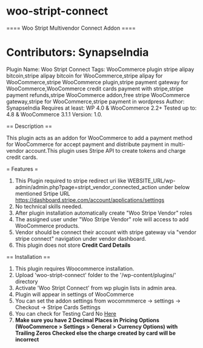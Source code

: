 # woo-stript-connect

==== Woo Stript Multivendor Connect Addon ====

# Contributors: SynapseIndia
Plugin Name: Woo Stript Connect
Tags: WooCommerce plugin stripe alipay bitcoin,stripe alipay bitcoin for WooCommerce,stripe alipay for WooCommerce,stripe WooCommerce plugin,stripe payment gateway for WooCommerce,WooCommerce credit cards payment with stripe,stripe payment refunds,stripe WooCommerce addon,free stripe WooCommerce gateway,stripe for WooCommerce,stripe payment in wordpress
Author: SynapseIndia
Requires at least: WP 4.0  & WooCommerce 2.2+
Tested up to: 4.8 & WooCommerce 3.1.1
Version: 1.0.

== Description ==

This plugin acts as an addon for WooCommerce to add a payment method for WooCommerce for accept payment and distribute payment in multi-vendor account.This plugin uses Stripe API to create tokens and charge credit cards. 

= Features =
1. This Plugin required to stripe redirect uri like 
WEBSITE_URL/wp-admin/admin.php?page=stript_vendor_connected_action under below mentioned Srtipe URL https://dashboard.stripe.com/account/applications/settings 
2. No technical skills needed.
3. After plugin installation automatically create "Woo Stripe Vendor" roles
4. The assigned user under "Woo Stripe Vendor" role will access to add WooCommerce products.
5. Vendor should be connect their account with stripe gateway via "vendor stripe connect" navigation under vendor dashboard.
6. This plugin does not store **Credit Card Details**

== Installation ==

1. This plugin requires Woocommerce installation.
2. Upload 'woo-stript-connect' folder to the '/wp-content/plugins/' directory
3. Activate 'Woo Stript Connect' from wp plugin lists in admin area.
4. Plugin will appear in settings of WooCommerce
5. You can set the addon settings from 
   wocommmerce -> settings -> Checkout -> Stripe Cards Settings
6. You can check for Testing Card No <a href="https://stripe.com/docs/testing" target="_blank" >Here</a> 
7. **Make sure you have 2 Decimal Places in Pricing Options (WooCommerce > Settings > General > Currency Options) with Trailing Zeros Checked else the charge created by card will be incorrect**

